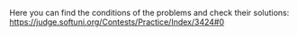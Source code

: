 Here you can find the conditions of the problems and check their solutions:
https://judge.softuni.org/Contests/Practice/Index/3424#0
